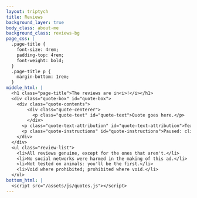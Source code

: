 ```yaml
---
layout: triptych
title: Reviews
background_layer: true
body_class: about-me
background_class: reviews-bg
page_css: |
  .page-title {
    font-size: 4rem;
    padding-top: 4rem;
    font-weight: bold;
  }
  .page-title p {
    margin-bottom: 1rem;
  }
middle_html: |
  <h1 class="page-title">The reviews are in<i>!</i></h1>
  <div class="quote-box" id="quote-box">
    <div class="quote-contents">
        <div class="quote-centerer">
          <p class="quote-text" id="quote-text">Quote goes here.</p>
        </div>
      <p class="quote-text-attribution" id="quote-text-attribution">Text.</p>
      <p class="quote-instructions" id="quote-instructions">Paused: click to skip</p>
    </div>
  </div>
  <ul class="review-list">
    <li>All reviews genuine, except for the ones that aren't.</li>
    <li>No social networks were harmed in the making of this ad.</li>
    <li>Not tested on animals: you'll be the first.</li>
    <li>Void where prohibited; prohibited where void.</li>
  </ul>
bottom_html: |
  <script src="/assets/js/quotes.js"></script>
---
```

